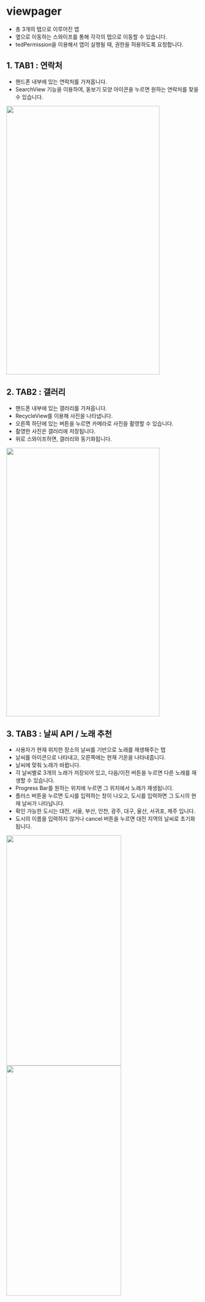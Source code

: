 # viewpager

- 총 3개의 탭으로 이루어진 앱
- 옆으로 이동하는 스와이프를 통해 각각의 탭으로 이동할 수 있습니다.
- tedPermission을 이용해서 앱이 실행될 때, 권한을 허용하도록 요청합니다.


## 1. TAB1 : 연락처

 - 핸드폰 내부에 있는 연락처를 가져옵니다.
 - SearchView 기능을 이용하여, 돋보기 모양 아이콘을 누르면 원하는 연락처를 찾을 수 있습니다.
 
 <img src = "https://user-images.githubusercontent.com/80759746/124569496-f60a9180-de80-11eb-99e1-75ab7360b7ff.jpg" width="400" height="700">

 
## 2. TAB2 : 갤러리

 - 핸드폰 내부에 있는 갤러리를 가져옵니다.
 - RecycleView를 이용해 사진을 나타냅니다.
 - 오른쪽 하단에 있는 버튼을 누르면 카메라로 사진을 촬영할 수 있습니다.
 - 촬영한 사진은 갤러리에 저장됩니다.
 - 위로 스와이프하면, 갤러리와 동기화됩니다.

<img src = "https://user-images.githubusercontent.com/80759746/124691410-c27a4680-df16-11eb-8346-855b775567fa.jpg" width="400" height="700">


## 3. TAB3 : 날씨 API / 노래 추천
 - 사용자가 현재 위치한 장소의 날씨를 기반으로 노래를 재생해주는 탭
 - 날씨를 아이콘으로 나타내고, 오른쪽에는 현재 기온을 나타내줍니다.
 - 날씨에 맞춰 노래가 바뀝니다.
 - 각 날씨별로 3개의 노래가 저장되어 있고, 다음/이전 버튼을 누르면 다른 노래를 재생할 수 있습니다.
 - Progress Bar를 원하는 위치에 누르면 그 위치에서 노래가 재생됩니다.
 - 플러스 버튼을 누르면 도시를 입력하는 창이 나오고, 도시를 입력하면 그 도시의 현재 날씨가 나타납니다.
 - 확인 가능한 도시는 대전, 서울, 부산, 인천, 광주, 대구, 울산, 서귀포, 제주 입니다.
 - 도시의 이름을 입력하지 않거나 cancel 버튼을 누르면 대전 지역의 날씨로 초기화됩니다.
 
 <img src = "https://user-images.githubusercontent.com/80759746/124577700-77195700-de88-11eb-96e0-8076ff971d8a.jpg" width="300" height="600"> <img src = "https://user-images.githubusercontent.com/80759746/124691393-be4e2900-df16-11eb-8e8c-f8304e4d4c5f.jpg" width="300" height="600">


